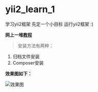 # yii2_learn_1
学习yii2框架 先定一个小目标 运行yii2框架 :)

**网上一堆[教程 ](http://www.yiichina.com/doc/guide/2.0/start-installation)**

> 安装方法有两种：

1. 归档文件安装
2. Composer安装

**效果图如下：**

![效果图](http://www.yiichina.com//docs/guide/2.0/images/start-app-installed.png)
